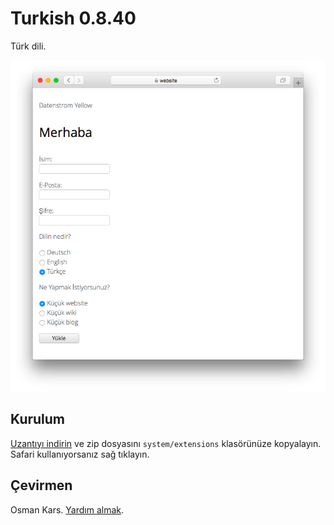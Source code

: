 # Turkish 0.8.40

Türk dili.

<p align="center"><img src="turkish-screenshot.png?raw=true" alt="Screenshot"></p>

## Kurulum

[Uzantıyı indirin](https://github.com/datenstrom/yellow-extensions/raw/main/downloads/turkish.zip) ve zip dosyasını `system/extensions` klasörünüze kopyalayın. Safari kullanıyorsanız sağ tıklayın. 

## Çevirmen

Osman Kars. [Yardım almak](https://datenstrom.se/yellow/help/).
